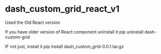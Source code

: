 # dash_custom_grid_react_v1
Used the Old React version

If you have older version of React component uninstall it
pip uninstall dash-custom-grid

IF not just, install it 
pip install dash_custom_grid-0.0.1.tar.gz
